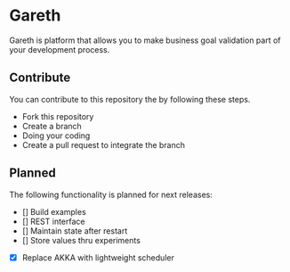 # Gareth

Gareth is platform that allows you to make business goal validation part of your development process.

## Contribute

You can contribute to this repository the by following these steps.

- Fork this repository
- Create a branch
- Doing your coding
- Create a pull request to integrate the branch

## Planned

The following functionality is planned for next releases:

- [] Build examples
- [] REST interface
- [] Maintain state after restart
- [] Store values thru experiments
- [x] Replace AKKA with lightweight scheduler